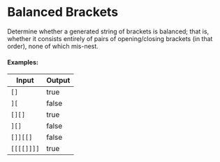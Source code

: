 # Balanced Brackets

Determine whether a generated string of brackets is balanced; that is, whether it consists entirely of pairs of opening/closing brackets (in that order), none of which mis-nest.

<h4><strong>Examples:</strong></h4>

| Input                     | Output |
| ------------------------- | ------ |
| <code>\[]</code>          | true   |
| <code>]\[</code>          | false  |
| <code>[][]</code>         | true   |
| <code>]\[]</code>         | false  |
| <code>\[]]\[\[]</code>    | false  |
| <code>\[\[\[\[]]]]</code> | true   |


